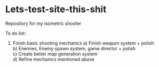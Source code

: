 # Lets-test-site-this-shit
Repository for my isometric shooter


To do list:
  1) Finish basic shooting mechanics
      a) Finish weapon system + polish  
      b) Enemies, Enemy spawn system, game director + polish  
      c) Create better map generation system  
      d) Refine mechanics mentioned above  
